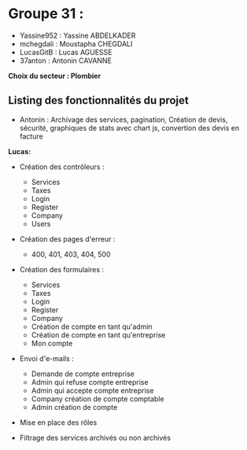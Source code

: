 # Groupe 31 :

- Yassine952 : Yassine ABDELKADER
- mchegdali : Moustapha CHEGDALI
- LucasGitB : Lucas AGUESSE
- 37anton : Antonin CAVANNE

**Choix du secteur : Plombier**

## Listing des fonctionnalités du projet

- Antonin : Archivage des services, pagination, Création de devis, sécurité, graphiques de stats avec chart js, convertion des devis en facture

**Lucas:**
- Création des contrôleurs :
  - Services
  - Taxes
  - Login
  - Register
  - Company
  - Users

- Création des pages d'erreur :
  - 400, 401, 403, 404, 500

- Création des formulaires :
  - Services
  - Taxes
  - Login
  - Register
  - Company
  - Création de compte en tant qu'admin
  - Création de compte en tant qu'entreprise
  - Mon compte

- Envoi d'e-mails :
  - Demande de compte entreprise
  - Admin qui refuse compte entreprise
  - Admin qui accepte compte entreprise
  - Company création de compte comptable
  - Admin création de compte

- Mise en place des rôles
- Filtrage des services archivés ou non archivés
